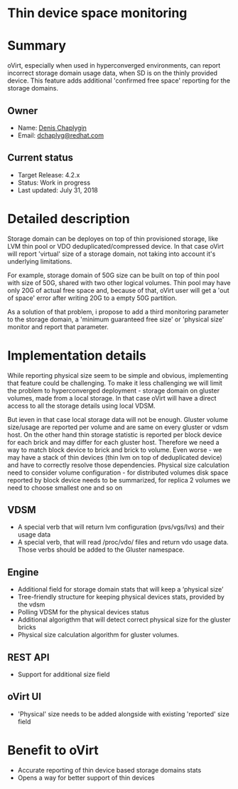 # Thin device space monitoring

# Summary

oVirt, especially when used in hyperconverged environments, can report incorrect storage domain usage data, when SD is on the thinly provided device. This feature adds additional 'confirmed free space' reporting for the storage domains.

## Owner

*   Name: [Denis Chaplygin](https://github.com/akashihi)
*   Email: <dchaplyg@redhat.com>

## Current status

*   Target Release: 4.2.x
*   Status: Work in progress
*   Last updated: July 31, 2018


# Detailed description

Storage domain can be deployes on top of thin provisioned storage, like LVM thin pool or VDO deduplicated/compressed device. In that case oVirt will report 'virtual' size of a storage domain, not taking into account it's underlying limitations.

For example, storage domain of 50G size can be built on top of thin pool with size of 50G, shared with two other logical volumes. Thin pool may have only 20G of actual free space and, because of that, oVirt user will get a 'out of space' error after writing 20G to a empty 50G partition. 

As a solution of that problem, i propose to add a third monitoring parameter to the storage domain, a 'minimum guaranteed free size' or 'physical size' monitor and report that parameter.

# Implementation details

While reporting physical size seem to be simple and obvious, implementing that feature could be challenging. To make it less challenging we will limit the problem to hyperconverged deployment - storage domain on gluster volumes, made from a local storage. In that case oVirt will have a direct access to all the storage details using local VDSM.

But ieven in that case local storage data will not be enough. Gluster volume size/usage are reported per volume and are same on every gluster or vdsm host. On the other hand thin storage statistic is  reported per block device for each brick and may differ for each gluster host. Therefore we need a way to match block device to brick and brick to volume. Even worse - we may have a stack of thin devices (thin lvm on top of deduplicated device) and have to correctly resolve those dependencies.
Physical size calculation need to consider volume configuration - for distributed volumes disk space reported by block device needs to be summarized, for replica 2 volumes we need to choose smallest one and so on

## VDSM

* A special verb that will return lvm configuration (pvs/vgs/lvs) and their usage data
* A special verb, that will read /proc/vdo/<volume name> files and return vdo usage data.
Those verbs should be added to the Gluster namespace.


## Engine

* Additional field for storage domain stats that will keep a ‘physical size’
* Tree-friendly structure for keeping physical devices stats, provided by the vdsm
* Polling VDSM for the physical devices status
* Additional algorigthm that will detect correct physical size for the gluster bricks
* Physical size calculation algorithm for gluster volumes.

## REST API

* Support for additional size field

## oVirt UI

* 'Physical' size needs to be added alongside with existing 'reported' size field

# Benefit to oVirt

* Accurate reporting of thin device based storage domains stats
* Opens a way for better support of thin devices
